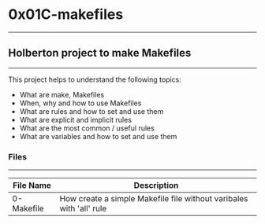 # 0x01C-makefiles
---

## Holberton project to make Makefiles
---
This project helps to understand the following topics:
- What are make, Makefiles
- When, why and how to use Makefiles
- What are rules and how to set and use them
- What are explicit and implicit rules
- What are the most common / useful rules
- What are variables and how to set and use them

### Files
---
File Name | Description
--- | ---
0-Makefile | How create a simple Makefile file without varibales with 'all' rule